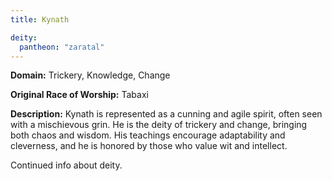 ```yaml
---
title: Kynath

deity: 
  pantheon: "zaratal"
---
```


**Domain:** Trickery, Knowledge, Change

**Original Race of Worship:** Tabaxi

**Description:** Kynath is represented as a cunning and agile spirit, often seen with a mischievous grin. He is the deity of trickery and change, bringing both chaos and wisdom. His teachings encourage adaptability and cleverness, and he is honored by those who value wit and intellect.

<!--more-->

<div class="todo">Continued info about deity.</div>